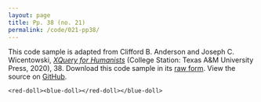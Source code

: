 ```yaml
---
layout: page
title: Pp. 38 (no. 21)
permalink: /code/021-pp38/
---
```


This code sample is adapted from Clifford B. Anderson and Joseph C. Wicentowski, 
[_XQuery for Humanists_](/) (College Station: Texas A&M University Press, 2020), 38. 
Download this code sample in its [raw form](/code/021-pp38/021-pp38.txt).
View the source on [GitHub](https://github.com/coding4humanists/xquery4humanists/blob/release/code/021-pp38/021-pp38.txt).

```text
<red-doll><blue-doll></red-doll></blue-doll>
```  

